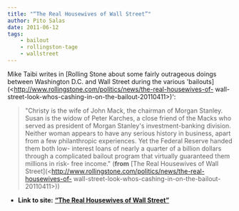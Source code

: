 ```yaml
---
title: "“The Real Housewives of Wall Street”"
author: Pito Salas
date: 2011-06-12
tags:
    - bailout
    - rollingston-tage
    - wallstreet
---
```


Mike Taibi writes in [Rolling Stone about some fairly outrageous doings
between Washington D.C. and Wall Street during the various
'bailouts](<http://www.rollingstone.com/politics/news/the-real-housewives-of-
wall-street-look-whos-cashing-in-on-the-bailout-20110411>)':

> "Christy is the wife of John Mack, the chairman of Morgan Stanley. Susan is
> the widow of Peter Karches, a close friend of the Macks who served as
> president of Morgan Stanley's investment-banking division. Neither woman
> appears to have any serious history in business, apart from a few
> philanthropic experiences. Yet the Federal Reserve handed them both low-
> interest loans of nearly a quarter of a billion dollars through a
> complicated bailout program that virtually guaranteed them millions in risk-
> free income." (**from** [The Real Housewives of Wall
> Street](<http://www.rollingstone.com/politics/news/the-real-housewives-of-
> wall-street-look-whos-cashing-in-on-the-bailout-20110411>))


* **Link to site:** **[“The Real Housewives of Wall Street”](None)**
